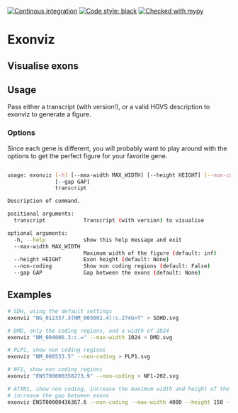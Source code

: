 [![Continous integration](https://github.com/Redmar-van-den-Berg/exonviz/actions/workflows/ci.yml/badge.svg)](https://github.com/Redmar-van-den-Berg/exonviz/actions/workflows/ci.yml)
[![Code style: black](https://img.shields.io/badge/code%20style-black-000000.svg)](https://github.com/psf/black)
[![Checked with mypy](http://www.mypy-lang.org/static/mypy_badge.svg)](http://mypy-lang.org/)

# Exonviz
Visualise exons
------------------------------------------------------------------------
## Usage
Pass either a transcript (with version!), or a valid HGVS description to exonviz to generate a figure.
### Options
Since each gene is different, you will probably want to play around with the options to get the perfect figure for your favorite gene.

```bash

usage: exonviz [-h] [--max-width MAX_WIDTH] [--height HEIGHT] [--non-coding]
               [--gap GAP]
               transcript

Description of command.

positional arguments:
  transcript            Transcript (with version) to visualise

optional arguments:
  -h, --help            show this help message and exit
  --max-width MAX_WIDTH
                        Maximum width of the figure (default: inf)
  --height HEIGHT       Exon height (default: None)
  --non-coding          Show non coding regions (default: False)
  --gap GAP             Gap between the exons (default: None)
```

## Examples
```bash
# SDH, using the default settings
exonviz "NG_012337.3(NM_003002.4):c.274G>T" > SDHD.svg

# DMD, only the coding regions, and a width of 1024
exonviz "NM_004006.3:c.=" --max-width 1024 > DMD.svg

# PLP1, show non coding regions
exonviz "NM_000533.5" --non-coding > PLP1.svg

# NF1, show non coding regions
exonviz "ENST00000358273.9" --non-coding > NF1-202.svg

# ATXN1, show non coding, increase the maximum width and height of the picture, and
# increase the gap between exons
exonviz ENST00000436367.6 --non-coding --max-width 4000 --height 150 --gap 50 > ATXN1.svg
```
